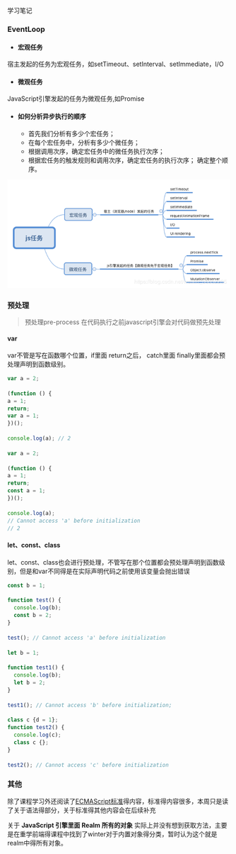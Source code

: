 学习笔记

### EventLoop
* #### 宏观任务
宿主发起的任务为宏观任务，如setTimeout、setInterval、setImmediate，I/O
* #### 微观任务
JavaScript引擎发起的任务为微观任务,如Promise

* #### 如何分析异步执行的顺序
	* 首先我们分析有多少个宏任务；
	* 在每个宏任务中，分析有多少个微任务；
	* 根据调用次序，确定宏任务中的微任务执行次序；
	* 根据宏任务的触发规则和调用次序，确定宏任务的执行次序；
确定整个顺序。

![](https://raw.githubusercontent.com/adrien-LD/Frontend-02-Template/master/week03/img/task.png)

### 预处理
  > 预处理pre-process 在代码执行之前javascript引擎会对代码做预先处理
#### var 
var不管是写在函数哪个位置，if里面 return之后， catch里面 finally里面都会预处理声明到函数级别。
```js
var a = 2;

(function () {
a = 1;
return;
var a = 1;
})();

console.log(a); // 2

var a = 2;

(function () {
a = 1;
return;
const a = 1;
})();

console.log(a);
// Cannot access 'a' before initialization
// 2
```

#### let、const、class
let、const、class也会进行预处理，不管写在那个位置都会预处理声明到函数级别，但是和var不同得是在实际声明代码之前使用该变量会抛出错误
```js
const b = 1;

function test() {
  console.log(b);
  const b = 2;
}

test(); // Cannot access 'a' before initialization

let b = 1;

function test1() {
  console.log(b);
  let b = 2;
}

test1(); // Cannot access 'b' before initialization;

class c {d = 1};
function test2() {
  console.log(c);
  class c {};
}

test2(); // Cannot access 'c' before initialization
```

### 其他
除了课程学习外还阅读了[ECMAScript标准](https://www.ecma-international.org/ecma-262/11.0/index.html)得内容，标准得内容很多，本周只是读了关于语法得部分，关于标准得其他内容会在后续补充

关于 **JavaScript 引擎里面 Realm 所有的对象** 实际上并没有想到获取方法，主要是在重学前端得课程中找到了winter对于内置对象得分类，暂时认为这个就是realm中得所有对象。